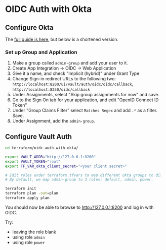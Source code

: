 # OIDC Auth with Okta

## Configure Okta

The [full guide is here](https://developer.hashicorp.com/vault/tutorials/auth-methods/vault-oidc-okta), but below is a shortened version.

### Set up Group and Application

1. Make a group called `admin-group` and add your user to it.
2. Create App Integration -> OIDC -> Web Application
3. Give it a name, and check "Implicit (hybrid)" under Grant Type
4. Change Sign-in redirect URLs to the following two: `http://localhost:8200/ui/vault/auth/oidc/oidc/callback`, `http://localhost:8250/oidc/callback`
5. Under Assignments, select "Skip group assignments for now" and save.
6. Go to the Sign On tab for your application, and edit "OpenID Connect ID Token"
7. Under "Group Claims Filter" select `Matches Regex` and add `.*` as a filter.  Save.
8. Under Assignment, add the `admin-group`.

## Configure Vault Auth

```sh
cd terraform/oidc-auth-with-okta/

export VAULT_ADDR="http://127.0.0.1:8200"
export VAULT_TOKEN="root"
export TF_VAR_okta_client_secret="<your client secret>"

# Edit roles under terraform.tfvars to map different okta groups to different Vault roles.
# By default, we map admin-group to 3 roles: default, admin, power.

terraform init
terraform plan -out=plan
terraform apply plan
```

You should now be able to browse to http://127.0.0.1:8200 and log in with OIDC.

Try:

- leaving the role blank
- using role `admin`
- using role `power`
